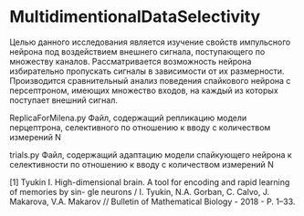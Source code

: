 # MultidimentionalDataSelectivity

Целью данного исследования является изучение свойств импульсного нейрона под
воздействием внешнего сигнала, поступающего по множеству каналов. Рассматривается
возможность нейрона избирательно пропускать сигналы в зависимости от их размерности.
Производится сравнительный анализ поведения спайкового нейрона с персептроном, имеющих
множество входов, на каждый из которых поступает внешний сигнал.

ReplicaForMilena.py
Файл, содержащий репликацию модели перцептрона, селективного по отношению к вводу с количеством измерений N

trials.py
Файл, содержащий адаптацию модели спайкующего нейрона к селективности по отношению к вводу с количеством измерений N

[1] Tyukin I. High-dimensional brain. A tool for encoding and rapid learning of memories by sin-
gle neurons / I. Tyukin, N.A. Gorban, C. Calvo, J. Makarova, V.A. Makarov // Bulletin of
Mathematical Biology - 2018 - P. 1–33.
